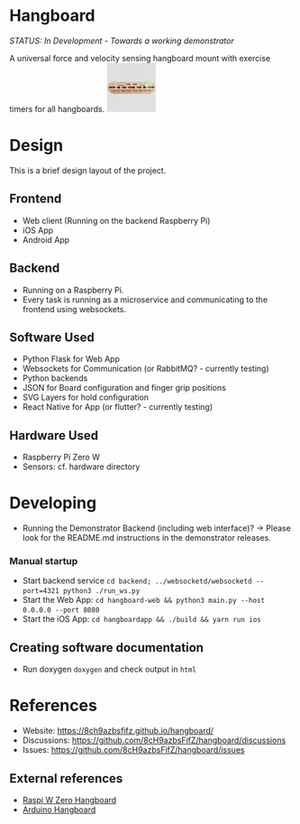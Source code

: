 # Hangboard 

*STATUS: In Development - Towards a working demonstrator*

A universal force and velocity sensing hangboard mount with exercise timers for all hangboards.
![Hangboard Mount](./hangboardapp/logo/AppIcons/Assets.xcassets/AppIcon.appiconset/87.png)


# Design
This is a brief design layout of the project.

## Frontend
+ Web client (Running on the backend Raspberry Pi)
+ iOS App
+ Android App 

## Backend
+ Running on a Raspberry Pi.
+ Every task is running as a microservice and communicating to the frontend using websockets.

## Software Used
- Python Flask for Web App
- Websockets for Communication (or RabbitMQ? - currently testing)
- Python backends
- JSON for Board configuration and finger grip positions
- SVG Layers for hold configuration
- React Native for App (or flutter? - currently testing)

## Hardware Used
- Raspberry Pi Zero W
- Sensors: cf. hardware directory


# Developing
+  Running the Demonstrator Backend (including web interface)? -> Please look for the README.md instructions in the demonstrator releases.

### Manual startup
+ Start backend service ```cd backend; ../websocketd/websocketd --port=4321 python3 ./run_ws.py ```
+ Start the Web App: `cd hangboard-web && python3 main.py --host 0.0.0.0 --port 8080`
+ Start the iOS App: `cd hangboardapp && ./build && yarn run ios`


## Creating software documentation
+ Run doxygen `doxygen` and check output in `html`

# References
* Website: https://8ch9azbsfifz.github.io/hangboard/
* Discussions: https://github.com/8cH9azbsFifZ/hangboard/discussions
* Issues: https://github.com/8cH9azbsFifZ/hangboard/issues

## External references
+ [Raspi W Zero Hangboard](https://github.com/adrianlzt/piclimbing)
+ [Arduino Hangboard](https://github.com/oalam/isometryx)
